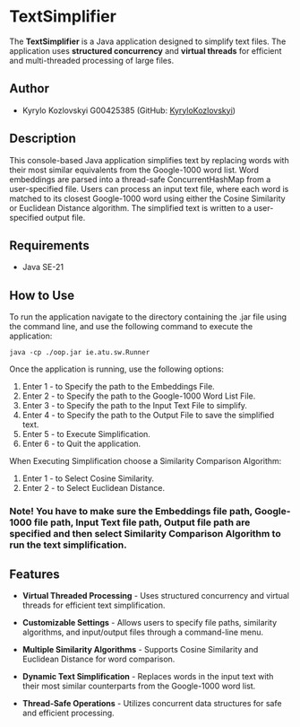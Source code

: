 # TextSimplifier

The **TextSimplifier** is a Java application designed to simplify text files. The application uses **structured concurrency** and **virtual threads** for efficient and multi-threaded processing of large files.

## Author

- Kyrylo Kozlovskyi G00425385 (GitHub: [KyryloKozlovskyi](https://github.com/KyryloKozlovskyi/TextSimplifier))

## Description 

This console-based Java application simplifies text by replacing words with their most similar equivalents from the Google-1000 word list. Word embeddings are parsed into a thread-safe ConcurrentHashMap from a user-specified file. Users can process an input text file, where each word is matched to its closest Google-1000 word using either the Cosine Similarity or Euclidean Distance algorithm. The simplified text is written to a user-specified output file.

## Requirements

- Java SE-21

## How to Use
To run the application navigate to the directory containing the .jar file using the command line, and use the following command to execute the application:
```
java -cp ./oop.jar ie.atu.sw.Runner
```

Once the application is running, use the following options:
1. Enter 1 - to Specify the path to the Embeddings File.
2. Enter 2 - to Specify the path to the Google-1000 Word List File.
3. Enter 3 - to Specify the path to the Input Text File to simplify.
4. Enter 4 - to Specify the path to the Output File to save the simplified text.
5. Enter 5 - to Execute Simplification.
6. Enter 6 - to Quit the application.
   
When Executing Simplification choose a Similarity Comparison Algorithm:
1. Enter 1 - to Select Cosine Similarity.
2. Enter 2 - to Select Euclidean Distance.

### Note! You have to make sure the Embeddings file path, Google-1000 file path, Input Text file path, Output file path are specified and then select Similarity Comparison Algorithm to run the text simplification.
   
## Features
- **Virtual Threaded Processing** - Uses structured concurrency and virtual threads for efficient text simplification.

- **Customizable Settings** - Allows users to specify file paths, similarity algorithms, and input/output files through a command-line menu.

- **Multiple Similarity Algorithms** - Supports Cosine Similarity and Euclidean Distance for word comparison.

- **Dynamic Text Simplification** - Replaces words in the input text with their most similar counterparts from the Google-1000 word list.

- **Thread-Safe Operations** - Utilizes concurrent data structures for safe and efficient processing.
